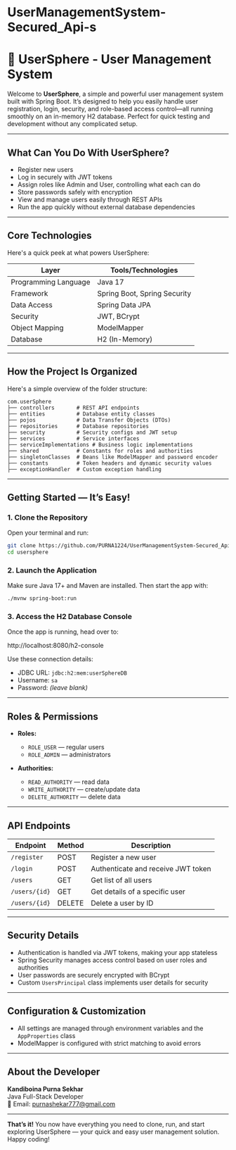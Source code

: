 # UserManagementSystem-Secured_Api-s

# 👥 UserSphere - User Management System

Welcome to **UserSphere**, a simple and powerful user management system built with Spring Boot. It’s designed to help you easily handle user registration, login, security, and role-based access control—all running smoothly on an in-memory H2 database. Perfect for quick testing and development without any complicated setup.

---

## What Can You Do With UserSphere?

- Register new users  
- Log in securely with JWT tokens  
- Assign roles like Admin and User, controlling what each can do  
- Store passwords safely with encryption  
- View and manage users easily through REST APIs  
- Run the app quickly without external database dependencies

---

## Core Technologies

Here's a quick peek at what powers UserSphere:

| Layer                | Tools/Technologies                       |
|----------------------|------------------------------------------|
| Programming Language | Java 17                                  |
| Framework            | Spring Boot, Spring Security             |
| Data Access          | Spring Data JPA                          |
| Security             | JWT, BCrypt                              |
| Object Mapping       | ModelMapper                              |
| Database             | H2 (In-Memory)                           |

---

## How the Project Is Organized

Here's a simple overview of the folder structure:

```
com.userSphere
├── controllers       # REST API endpoints
├── entities          # Database entity classes
├── pojos             # Data Transfer Objects (DTOs)
├── repositories      # Database repositories
├── security          # Security configs and JWT setup
├── services          # Service interfaces
├── serviceImplementations # Business logic implementations
├── shared            # Constants for roles and authorities
├── singletonClasses  # Beans like ModelMapper and password encoder
├── constants         # Token headers and dynamic security values
├── exceptionHandler  # Custom exception handling
```

---

## Getting Started — It’s Easy!

### 1. Clone the Repository

Open your terminal and run:

```bash
git clone https://github.com/PURNA1224/UserManagementSystem-Secured_Api-s.git
cd usersphere
```

### 2. Launch the Application

Make sure Java 17+ and Maven are installed. Then start the app with:

```bash
./mvnw spring-boot:run
```

### 3. Access the H2 Database Console

Once the app is running, head over to:

http://localhost:8080/h2-console

Use these connection details:

- JDBC URL: `jdbc:h2:mem:userSphereDB`  
- Username: `sa`  
- Password: *(leave blank)*

---

## Roles & Permissions

- **Roles:**  
  - `ROLE_USER` — regular users  
  - `ROLE_ADMIN` — administrators

- **Authorities:**  
  - `READ_AUTHORITY` — read data  
  - `WRITE_AUTHORITY` — create/update data  
  - `DELETE_AUTHORITY` — delete data

---

## API Endpoints

| Endpoint           | Method | Description                               |
|--------------------|---------|-------------------------------------------|
| `/register`       | POST    | Register a new user                       |
| `/login`          | POST    | Authenticate and receive JWT token        |
| `/users`          | GET     | Get list of all users                     |
| `/users/{id}`     | GET     | Get details of a specific user           |
| `/users/{id}`     | DELETE  | Delete a user by ID                      |


---

## Security Details

- Authentication is handled via JWT tokens, making your app stateless  
- Spring Security manages access control based on user roles and authorities  
- User passwords are securely encrypted with BCrypt
- Custom `UsersPrincipal` class implements user details for security

---

## Configuration & Customization

- All settings are managed through environment variables and the `AppProperties` class  
- ModelMapper is configured with strict matching to avoid errors  

---

## About the Developer

**Kandiboina Purna Sekhar**  
Java Full-Stack Developer  
📧 Email: purnashekar777@gmail.com

---

**That’s it!** You now have everything you need to clone, run, and start exploring UserSphere — your quick and easy user management solution. Happy coding!
